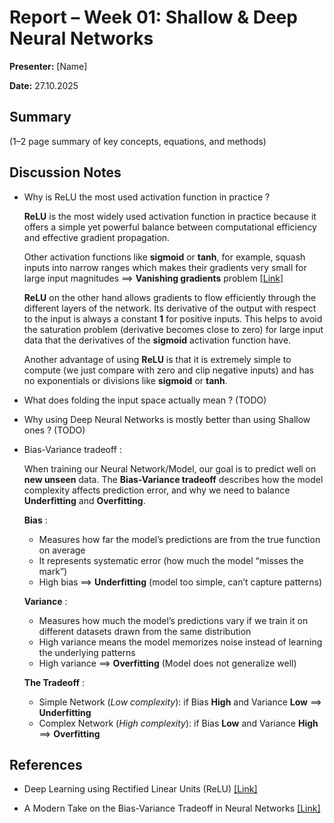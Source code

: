 # Report – Week 01: Shallow & Deep Neural Networks



**Presenter:** [Name]  

**Date:** 27.10.2025  



## Summary

(1–2 page summary of key concepts, equations, and methods)


## Discussion Notes

- Why is ReLU the most used activation function in practice ?

   **ReLU** is the most widely used activation function in practice because it offers
   a simple yet powerful balance between computational efficiency and effective gradient propagation.
  
   Other activation functions like **sigmoid** or **tanh**, for example, squash inputs into narrow ranges
   which makes their gradients very small for large input magnitudes ==> **Vanishing gradients** problem
   [[Link]](https://www.geeksforgeeks.org/deep-learning/vanishing-and-exploding-gradients-problems-in-deep-learning/)
  
   **ReLU** on the other hand allows gradients to flow efficiently through the different layers of the network.
   Its derivative of the output with respect to the input is always a constant **1**  for positive inputs.
   This helps to avoid the saturation problem (derivative becomes close to zero) for large input data that
   the derivatives of the **sigmoid** activation function have.
  
   Another advantage of using **ReLU** is that it is extremely simple to compute (we just compare with zero and clip negative inputs)
   and has no exponentials or divisions like **sigmoid** or **tanh**.

- What does folding the input space actually mean ? (TODO)

- Why using Deep Neural Networks is mostly better than using Shallow ones ? (TODO)

- Bias-Variance tradeoff :
  
  When training our Neural Network/Model, our goal is to predict well on **new unseen** data.
  The **Bias-Variance tradeoff** describes how the model complexity affects prediction error, and why we
  need to balance **Underfitting** and **Overfitting**.

  **Bias** :
    - Measures how far the model’s predictions are from the true function on average
    - It represents systematic error (how much the model “misses the mark”)
    - High bias ==> **Underfitting** (model too simple, can’t capture patterns)

  **Variance** :
    - Measures how much the model’s predictions vary if we train it on different datasets drawn from the same distribution
    - High variance means the model memorizes noise instead of learning the underlying patterns
    - High variance ==> **Overfitting** (Model does not generalize well)

  **The Tradeoff** :
    - Simple Network (*Low complexity*): if Bias **High** and Variance **Low** ==> **Underfitting**
    - Complex Network (*High complexity*): if Bias **Low** and Variance **High** ==> **Overfitting**


## References

- Deep Learning using Rectified Linear Units (ReLU) [[Link]](https://arxiv.org/pdf/1803.08375)

- A Modern Take on the Bias-Variance Tradeoff in Neural Networks [[Link]](https://arxiv.org/pdf/1810.08591)

